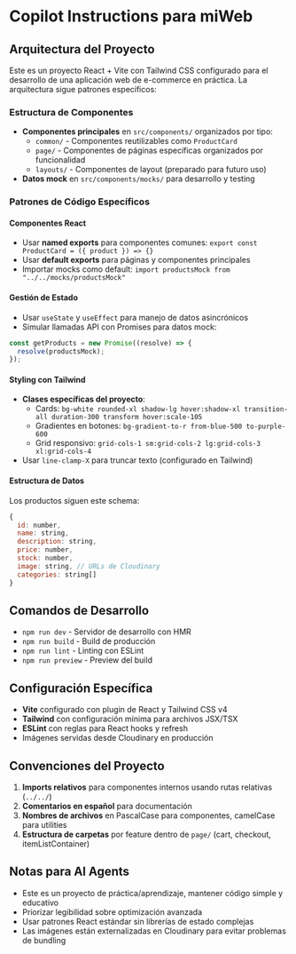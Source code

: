 # Copilot Instructions para miWeb

## Arquitectura del Proyecto

Este es un proyecto React + Vite con Tailwind CSS configurado para el desarrollo de una aplicación web de e-commerce en práctica. La arquitectura sigue patrones específicos:

### Estructura de Componentes

- **Componentes principales** en `src/components/` organizados por tipo:
  - `common/` - Componentes reutilizables como `ProductCard`
  - `page/` - Componentes de páginas específicas organizados por funcionalidad
  - `layouts/` - Componentes de layout (preparado para futuro uso)
- **Datos mock** en `src/components/mocks/` para desarrollo y testing

### Patrones de Código Específicos

#### Componentes React

- Usar **named exports** para componentes comunes: `export const ProductCard = ({ product }) => {}`
- Usar **default exports** para páginas y componentes principales
- Importar mocks como default: `import productsMock from "../../mocks/productsMock"`

#### Gestión de Estado

- Usar `useState` y `useEffect` para manejo de datos asincrónicos
- Simular llamadas API con Promises para datos mock:

```jsx
const getProducts = new Promise((resolve) => {
  resolve(productsMock);
});
```

#### Styling con Tailwind

- **Clases específicas del proyecto**:
  - Cards: `bg-white rounded-xl shadow-lg hover:shadow-xl transition-all duration-300 transform hover:scale-105`
  - Gradientes en botones: `bg-gradient-to-r from-blue-500 to-purple-600`
  - Grid responsivo: `grid-cols-1 sm:grid-cols-2 lg:grid-cols-3 xl:grid-cols-4`
- Usar `line-clamp-X` para truncar texto (configurado en Tailwind)

#### Estructura de Datos

Los productos siguen este schema:

```javascript
{
  id: number,
  name: string,
  description: string,
  price: number,
  stock: number,
  image: string, // URLs de Cloudinary
  categories: string[]
}
```

## Comandos de Desarrollo

- `npm run dev` - Servidor de desarrollo con HMR
- `npm run build` - Build de producción
- `npm run lint` - Linting con ESLint
- `npm run preview` - Preview del build

## Configuración Específica

- **Vite** configurado con plugin de React y Tailwind CSS v4
- **Tailwind** con configuración mínima para archivos JSX/TSX
- **ESLint** con reglas para React hooks y refresh
- Imágenes servidas desde Cloudinary en producción

## Convenciones del Proyecto

1. **Imports relativos** para componentes internos usando rutas relativas (`../../`)
2. **Comentarios en español** para documentación
3. **Nombres de archivos** en PascalCase para componentes, camelCase para utilities
4. **Estructura de carpetas** por feature dentro de `page/` (cart, checkout, itemListContainer)

## Notas para AI Agents

- Este es un proyecto de práctica/aprendizaje, mantener código simple y educativo
- Priorizar legibilidad sobre optimización avanzada
- Usar patrones React estándar sin librerías de estado complejas
- Las imágenes están externalizadas en Cloudinary para evitar problemas de bundling
